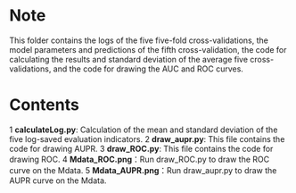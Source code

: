 # Note

This folder contains the logs of the five five-fold cross-validations, the model parameters and predictions of the fifth cross-validation, the code for calculating the results and standard deviation of the average five cross-validations, and the code for drawing the AUC and ROC curves.

# Contents
1 **calculateLog.py**: Calculation of the mean and standard deviation of the five log-saved evaluation indicators.
2 **draw_aupr.py**: This file contains the code for drawing AUPR.
3 **draw_ROC.py**: This file contains the code for drawing ROC.
4 **Mdata_ROC.png**：Run draw_ROC.py to draw the ROC curve on the Mdata.
5 **Mdata_AUPR.png**：Run draw_aupr.py to draw the AUPR curve on the Mdata.
